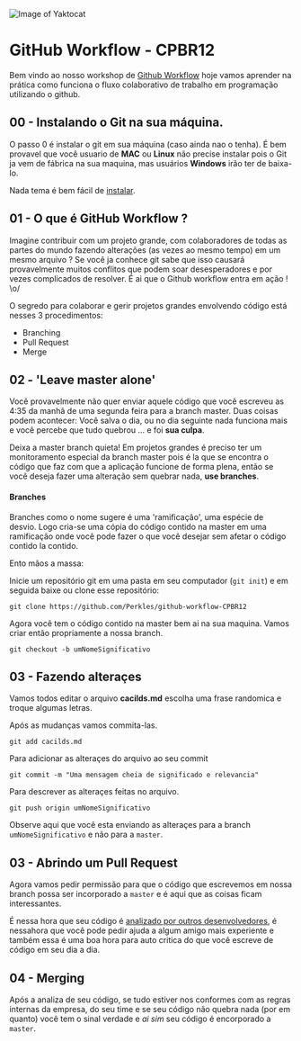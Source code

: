 ![Image of Yaktocat](https://res.cloudinary.com/hy4kyit2a/f_auto,fl_lossy,q_70/learn/modules/git-and-git-hub-basics/work-with-the-git-hub-workflow/images/17cdcf6d5135213b505e04eb6c7be614_4-collaborate.png)

# GitHub Workflow - CPBR12

Bem vindo ao nosso workshop de [Github Workflow](https://guides.github.com/introduction/flow/) hoje vamos aprender na prática como funciona o fluxo colaborativo de trabalho em programação utilizando o github. 

## 00 - Instalando o Git na sua máquina. 

O passo 0 é instalar o git em sua máquina (caso ainda nao o tenha). É bem provavel que você usuario de **MAC** ou **Linux** não precise instalar pois o Git ja vem de fábrica na sua maquina, mas usuários **Windows** irão ter de baixa-lo. 

Nada tema é bem fácil de [instalar](https://git-scm.com/). 

## 01 - O que é GitHub Workflow ?

Imagine contribuir com um projeto grande, com colaboradores de todas as partes do mundo fazendo alterações (as vezes ao mesmo tempo) em um mesmo arquivo ? Se você ja conhece git sabe que isso causará provavelmente muitos conflitos que podem soar desesperadores e por vezes complicados de resolver. É ai que o Github workflow entra em ação ! \o/ 

O segredo para colaborar e gerir projetos grandes envolvendo código está nesses 3 procedimentos:

 - Branching
 - Pull Request
 - Merge
 

## 02 - 'Leave master alone'

Você provavelmente não quer enviar aquele código que você escreveu as 4:35 da manhã de uma segunda feira para a branch master. Duas coisas podem acontecer:
Você salva o dia, ou no dia seguinte nada funciona mais e você percebe que tudo quebrou ...  e foi **sua culpa**.

Deixa a master branch quieta! Em projetos grandes é preciso ter um monitoramento especial da branch master pois é la que se encontra o código que faz com que a aplicação funcione de forma plena, então se você deseja fazer uma alteração sem quebrar nada, **use branches**. 

#### Branches

Branches como o nome sugere é uma 'ramificação', uma espécie de desvio. Logo cria-se uma cópia do código contido na master em uma ramificação onde você pode fazer o que você desejar sem afetar o código contido la contido. 

Ento mãos a massa:

Inicie um repositório git em uma pasta em seu computador (`git init`) e em seguida baixe ou clone esse repositório:

```
git clone https://github.com/Perkles/github-workflow-CPBR12
```

Agora você tem o código contido na master bem ai na sua maquina. Vamos criar então propriamente a nossa branch.

```
git checkout -b umNomeSignificativo
```

## 03 - Fazendo alteraçes

Vamos todos editar o arquivo **cacilds.md** escolha uma frase randomica e troque algumas letras. 

Após as mudanças vamos commita-las.

```
git add cacilds.md
```

Para adicionar as alteraçes do arquivo ao seu commit

```
git commit -m "Uma mensagem cheia de significado e relevancia"
```

Para descrever as alteraçes feitas no arquivo.

```
git push origin umNomeSignificativo
```

Observe aqui que você esta enviando as alteraçes para a branch `umNomeSignificativo` e não para a `master`.

## 03 - Abrindo um Pull Request

Agora vamos pedir permissão para que o código que escrevemos em nossa branch possa ser incorporado a `master` e é aqui que as coisas ficam interessantes.

É nessa hora que seu código é [analizado por outros desenvolvedores](https://medium.com/equals-lab/a-importancia-do-code-review-para-a-equipe-de-desenvolvimento-de-software-a47b70cb1560), é nessahora que você pode pedir ajuda a algum amigo mais experiente e também essa é uma boa hora para auto critica do que você escreve de código em seu dia a dia. 

## 04 - Merging

Após a analiza de seu código, se tudo estiver nos conformes com as regras internas da empresa, do seu time e se seu código não quebra nada (por em quanto) você tem o sinal verdade e *ai sim* seu código é encorporado a `master`.
